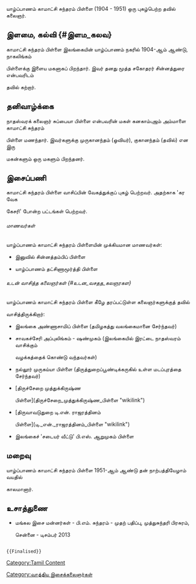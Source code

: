 யாழ்ப்பாணம் காமாட்சி சுந்தரம் பிள்ளை (1904 - 1951) ஒரு புகழ்பெற்ற தவில் கலைஞர்.

## இளமை, கல்வி {#இளம_கலவ}

காமாட்சி சுந்தரம் பிள்ளை இலங்கையின் யாழ்ப்பாணம் நகரில் 1904-ஆம் ஆண்டு, நாகலிங்கம்
பிள்ளைக்கு இளைய மகனாகப் பிறந்தார். இவர் தனது மூத்த சகோதரர் சின்னத்துரை என்பவரிடம்
தவில் கற்றார்.

## தனிவாழ்க்கை

நாதஸ்வரக் கலைஞர் சுப்பையா பிள்ளை என்பவரின் மகள் கனகாம்புஜம் அம்மாளை காமாட்சி சுந்தரம்
பிள்ளை மணந்தார். இவர்களுக்கு முருகானந்தம் (ஓவியர்), குகானந்தம் (தவில்) என இரு
மகன்களும் ஒரு மகளும் பிறந்தனர்.

## இசைப்பணி

காமாட்சி சுந்தரம் பிள்ளை வாசிப்பின் வேகத்துக்குப் புகழ் பெற்றவர். அதற்காக \'கர வேக
கேசரி' போன்ற பட்டங்கள் பெற்றவர்.

###### மாணவர்கள்

யாழ்ப்பாணம் காமாட்சி சுந்தரம் பிள்ளையின் முக்கியமான மாணவர்கள்:

-   இனுவில் சின்னத்தம்பிப் பிள்ளை
-   யாழ்ப்பாணம் தட்சிணாமூர்த்தி பிள்ளை

###### உடன் வாசித்த கலைஞர்கள் {#உடன_வசதத_கலஞரகள}

யாழ்ப்பாணம் காமாட்சி சுந்தரம் பிள்ளை கீழே தரப்பட்டுள்ள கலைஞர்களுக்குத் தவில்
வாசித்திருக்கிறார்:

-   இலங்கை அண்ணாசாமிப் பிள்ளை (தமிழகத்து வலங்கைமானை சேர்ந்தவர்)
-   சாவகச்சேரி அப்புலிங்கம் - ஷண்முகம் (இலங்கையில் இரட்டை நாதஸ்வரம் வாசிக்கும்
    வழக்கத்தைக் கொண்டு வந்தவர்கள்)
-   நல்லூர் முருகய்யா பிள்ளை (திருத்துறைப்பூண்டிக்கருகில் உள்ள மடப்புரத்தை சேர்ந்தவர்)
-   [திருச்சேறை முத்துக்கிருஷ்ண
    பிள்ளை](திருச்சேறை_முத்துக்கிருஷ்ண_பிள்ளை "wikilink")
-   [திருவாவடுதுறை டி.என். ராஜரத்தினம்
    பிள்ளை](டி._என்._ராஜரத்தினம்_பிள்ளை "wikilink")
-   இலங்கைச் 'சடையர் வீட்டு' பி.எஸ். ஆறுமுகம் பிள்ளை

## மறைவு

யாழ்ப்பாணம் காமாட்சி சுந்தரம் பிள்ளை 1951-ஆம் ஆண்டு தன் நாற்பத்தியேழாம் வயதில்
காலமானார்.

## உசாத்துணை

-   மங்கல இசை மன்னர்கள் - பி.எம். சுந்தரம் - முதற் பதிப்பு, முத்துசுந்தரி பிரசுரம்,
    சென்னை - டிசம்பர் 2013

```{=mediawiki}
{{Finalised}}
```
[Category:Tamil Content](Category:Tamil_Content "wikilink")
[Category:வாத்திய இசைக்கலைஞர்கள்](Category:வாத்திய_இசைக்கலைஞர்கள் "wikilink")
